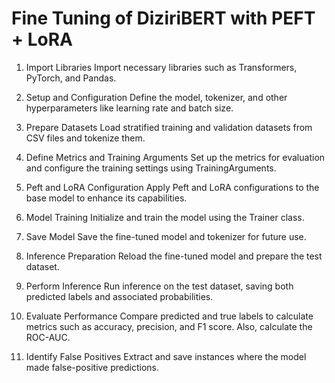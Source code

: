 # Fine Tuning of DiziriBERT with PEFT + LoRA

1. Import Libraries
Import necessary libraries such as Transformers, PyTorch, and Pandas.

2. Setup and Configuration
Define the model, tokenizer, and other hyperparameters like learning rate and batch size.

3. Prepare Datasets
Load stratified training and validation datasets from CSV files and tokenize them.

4. Define Metrics and Training Arguments
Set up the metrics for evaluation and configure the training settings using TrainingArguments.

5. Peft and LoRA Configuration
Apply Peft and LoRA configurations to the base model to enhance its capabilities.

6. Model Training
Initialize and train the model using the Trainer class.

7. Save Model
Save the fine-tuned model and tokenizer for future use.

8. Inference Preparation
Reload the fine-tuned model and prepare the test dataset.

9. Perform Inference
Run inference on the test dataset, saving both predicted labels and associated probabilities.

10. Evaluate Performance
Compare predicted and true labels to calculate metrics such as accuracy, precision, and F1 score. Also, calculate the ROC-AUC.

11. Identify False Positives
Extract and save instances where the model made false-positive predictions.
